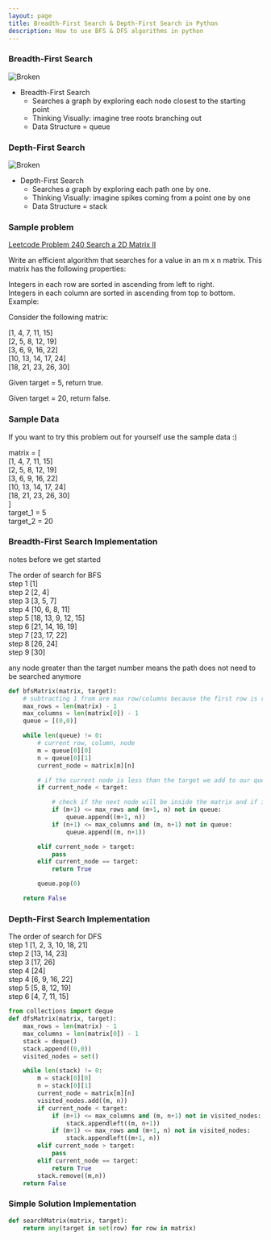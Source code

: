 ```yaml
---
layout: page
title: Breadth-First Search & Depth-First Search in Python
description: How to use BFS & DFS algorithms in python
---
```


### Breadth-First Search

<img src="https://kylemcclay.github.io/python_dsa/images/BFS.jpg" alt="Broken" class="inline"/>

- Breadth-First Search
  - Searches a graph by exploring each node closest to the starting point
  - Thinking Visually: imagine tree roots branching out
  - Data Structure = queue

### Depth-First Search

<img src="https://kylemcclay.github.io/python_dsa/images/DFS.jpg" alt="Broken" class="inline"/>

- Depth-First Search
  - Searches a graph by exploring each path one by one.
  - Thinking Visually: imagine spikes coming from a point one by one
  - Data Structure = stack


### Sample problem
[Leetcode Problem 240 Search a 2D Matrix II](https://leetcode.com/problems/search-a-2d-matrix-ii/)

Write an efficient algorithm that searches for a value in an m x n matrix. This matrix has the following properties:

Integers in each row are sorted in ascending from left to right. <br />
Integers in each column are sorted in ascending from top to bottom. <br />
Example:

Consider the following matrix:

[1,   4,  7, 11, 15] <br />
[2,   5,  8, 12, 19] <br />
[3,   6,  9, 16, 22] <br />
[10, 13, 14, 17, 24] <br />
[18, 21, 23, 26, 30] <br />

Given target = 5, return true.

Given target = 20, return false.

### Sample Data

If you want to try this problem out for yourself use the sample data :)

matrix = [ <br />
[1,   4,  7, 11, 15] <br />
[2,   5,  8, 12, 19] <br />
[3,   6,  9, 16, 22] <br />
[10, 13, 14, 17, 24] <br />
[18, 21, 23, 26, 30] <br />
] <br />
target_1 = 5 <br />
target_2 = 20 <br />


### Breadth-First Search Implementation
notes before we get started

The order of search for BFS <br />
step 1 [1] <br />
step 2 [2, 4] <br />
step 3 [3, 5, 7] <br />
step 4 [10, 6, 8, 11] <br />
step 5 [18, 13, 9, 12, 15] <br />
step 6 [21, 14, 16, 19] <br />
step 7 [23, 17, 22] <br />
step 8 [26, 24] <br />
step 9 [30] <br />

any node greater than the target number means the path does not need to be searched anymore

```python
def bfsMatrix(matrix, target):
    # subtracting 1 from are max row/columns because the first row is row zero (0)
    max_rows = len(matrix) - 1
    max_columns = len(matrix[0]) - 1
    queue = [(0,0)]

    while len(queue) != 0:
        # current row, column, node
        m = queue[0][0]
        n = queue[0][1]
        current_node = matrix[m][n]

        # if the current node is less than the target we add to our queue
        if current_node < target:

            # check if the next node will be inside the matrix and if its in the queue
            if (m+1) <= max_rows and (m+1, n) not in queue:
                queue.append((m+1, n))
            if (n+1) <= max_columns and (m, n+1) not in queue:
                queue.append((m, n+1))

        elif current_node > target:
            pass
        elif current_node == target:
            return True

        queue.pop(0)

    return False
```


### Depth-First Search Implementation
The order of search for DFS <br />
step 1 [1, 2, 3, 10, 18, 21] <br />
step 2 [13, 14, 23] <br />
step 3 [17, 26] <br />
step 4 [24] <br />
step 4 [6, 9, 16, 22] <br />
step 5 [5, 8, 12, 19] <br />
step 6 [4, 7, 11, 15] <br />


```python
from collections import deque
def dfsMatrix(matrix, target):
    max_rows = len(matrix) - 1
    max_columns = len(matrix[0]) - 1
    stack = deque()
    stack.append((0,0))
    visited_nodes = set()

    while len(stack) != 0:
        m = stack[0][0]
        n = stack[0][1]
        current_node = matrix[m][n]
        visited_nodes.add((m, n))
        if current_node < target:
            if (n+1) <= max_columns and (m, n+1) not in visited_nodes:
                stack.appendleft((m, n+1))
            if (m+1) <= max_rows and (m+1, n) not in visited_nodes:
                stack.appendleft((m+1, n))
        elif current_node > target:
            pass
        elif current_node == target:
            return True
        stack.remove((m,n))
    return False
```

### Simple Solution Implementation
```python
def searchMatrix(matrix, target):
    return any(target in set(row) for row in matrix)
```

